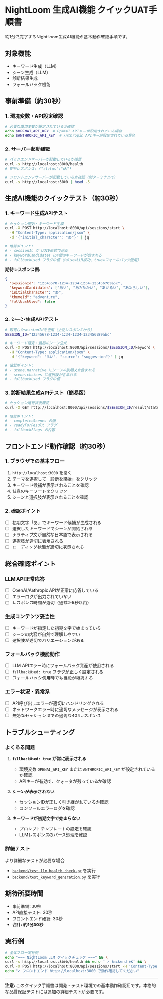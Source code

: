# NightLoom 生成AI機能 クイックUAT手順書

約1分で完了するNightLoom生成AI機能の基本動作確認手順です。

## 対象機能
- キーワード生成（LLM）
- シーン生成（LLM）
- 診断結果生成
- フォールバック機能

## 事前準備（約30秒）

### 1. 環境変数・API設定確認
```bash
# 必要な環境変数が設定されているか確認
echo $OPENAI_API_KEY  # OpenAI APIキーが設定されている場合
echo $ANTHROPIC_API_KEY  # Anthropic APIキーが設定されている場合
```

### 2. サーバー起動確認
```bash
# バックエンドサーバーが起動しているか確認
curl -s http://localhost:8000/health
# 期待レスポンス: {"status":"ok"}

# フロントエンドサーバーが起動しているか確認（別ターミナルで）
curl -s http://localhost:3000 | head -5
```

## 生成AI機能のクイックテスト（約30秒）

### 1. キーワード生成APIテスト
```bash
# セッション開始・キーワード生成
curl -X POST http://localhost:8000/api/sessions/start \
  -H "Content-Type: application/json" \
  -d '{"initial_character": "あ"}' | jq

# 確認ポイント:
# - sessionId が UUID形式で返る
# - keywordCandidates に4個のキーワードが含まれる
# - fallbackUsed フラグの値（false=LLM成功、true=フォールバック使用）
```

**期待レスポンス例:**
```json
{
  "sessionId": "12345678-1234-1234-1234-123456789abc",
  "keywordCandidates": ["あい", "あたたかい", "あかるい", "あたらしい"],
  "initialCharacter": "あ",
  "themeId": "adventure",
  "fallbackUsed": false
}
```

### 2. シーン生成APIテスト
```bash
# 取得したsessionIdを使用（上記レスポンスから）
SESSION_ID="12345678-1234-1234-1234-123456789abc"

# キーワード確定・最初のシーン生成
curl -X POST http://localhost:8000/api/sessions/$SESSION_ID/keyword \
  -H "Content-Type: application/json" \
  -d '{"keyword": "あい", "source": "suggestion"}' | jq

# 確認ポイント:
# - scene.narrative にシーンの説明文が含まれる
# - scene.choices に選択肢が含まれる
# - fallbackUsed フラグの値
```

### 3. 診断結果生成APIテスト（簡易版）
```bash
# セッション進行状況確認
curl -X GET http://localhost:8000/api/sessions/$SESSION_ID/result/status | jq

# 確認ポイント:
# - completedScenes の値
# - readyForResult フラグ
# - fallbackFlags の内容
```

## フロントエンド動作確認（約30秒）

### 1. ブラウザでの基本フロー
1. `http://localhost:3000` を開く
2. テーマを選択して「診断を開始」をクリック
3. キーワード候補が表示されることを確認
4. 任意のキーワードをクリック
5. シーンと選択肢が表示されることを確認

### 2. 確認ポイント
- [ ] 初期文字「あ」でキーワード候補が生成される
- [ ] 選択したキーワードでシーンが開始される
- [ ] ナラティブ文が自然な日本語で表示される
- [ ] 選択肢が適切に表示される
- [ ] ローディング状態が適切に表示される

## 総合確認ポイント

### LLM API正常応答
- [ ] OpenAI/Anthropic APIが正常に応答している
- [ ] エラーログが出力されていない
- [ ] レスポンス時間が適切（通常2-5秒以内）

### 生成コンテンツ妥当性
- [ ] キーワードが指定した初期文字で始まっている
- [ ] シーンの内容が自然で理解しやすい
- [ ] 選択肢が適切でバリエーションがある

### フォールバック機能動作
- [ ] LLM APIエラー時にフォールバック資産が使用される
- [ ] `fallbackUsed: true` フラグが正しく設定される
- [ ] フォールバック使用時でも機能が継続する

### エラー状況・異常系
- [ ] API呼び出しエラーが適切にハンドリングされる
- [ ] ネットワークエラー時に適切なメッセージが表示される
- [ ] 無効なセッションIDでの適切な404レスポンス

## トラブルシューティング

### よくある問題
1. **`fallbackUsed: true` が常に表示される**
   - 環境変数 `OPENAI_API_KEY` または `ANTHROPIC_API_KEY` が設定されているか確認
   - APIキーが有効で、クォータが残っているか確認

2. **シーンが表示されない**
   - セッションIDが正しく引き継がれているか確認
   - コンソールエラーログを確認

3. **キーワードが初期文字で始まらない**
   - プロンプトテンプレートの設定を確認
   - LLMレスポンスのパース処理を確認

### 詳細テスト
より詳細なテストが必要な場合:
- [`backend/test_llm_health_check.py`](../backend/test_llm_health_check.py) を実行
- [`backend/test_keyword_generation.py`](../backend/test_keyword_generation.py) を実行

## 期待所要時間
- 事前準備: 30秒
- API直接テスト: 30秒  
- フロントエンド確認: 30秒
- **合計: 約1分30秒**

## 実行例
```bash
# 全体フロー実行例
echo "=== NightLoom LLM クイックチェック ===" && \
curl -s http://localhost:8000/health && echo " ✓ Backend OK" && \
curl -X POST http://localhost:8000/api/sessions/start -H "Content-Type: application/json" -d '{}' | jq '.fallbackUsed' && \
echo "✓ フロントエンド http://localhost:3000 で動作確認してください"
```

---
**注意:** このクイック手順書は開発・テスト環境での基本動作確認用です。本格的な品質保証テストには追加の詳細テストが必要です。
